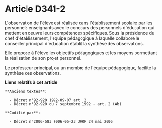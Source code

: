 # Article D341-2

L'observation de l'élève est réalisée dans l'établissement scolaire par les personnels enseignants avec le concours des
personnels d'éducation qui mettent en oeuvre leurs compétences spécifiques. Sous la présidence du chef d'établissement,
l'équipe pédagogique à laquelle collabore le conseiller principal d'éducation établit la synthèse des observations.

Elle propose à l'élève les objectifs pédagogiques et les moyens permettant la réalisation de son projet personnel.

Le professeur principal, ou un membre de l'équipe pédagogique, facilite la synthèse des observations.

**Liens relatifs à cet article**

	**Anciens textes**:

	  - Décret n°92-920 1992-09-07 art. 2
	  - Décret n°92-920 du 7 septembre 1992 - art. 2 (Ab)

	**Codifié par**:

	  - Décret n°2006-583 2006-05-23 JORF 24 mai 2006
